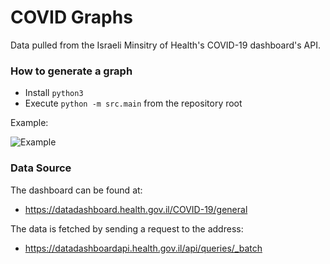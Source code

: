 # COVID Graphs
Data pulled from the Israeli Minsitry of Health's COVID-19 dashboard's API.


### How to generate a graph
* Install `python3`
* Execute `python -m src.main` from the repository root

Example:

![Example](graph.png)

### Data Source

The dashboard can be found at:
* https://datadashboard.health.gov.il/COVID-19/general

The data is fetched by sending a request to the address: 
* https://datadashboardapi.health.gov.il/api/queries/_batch
